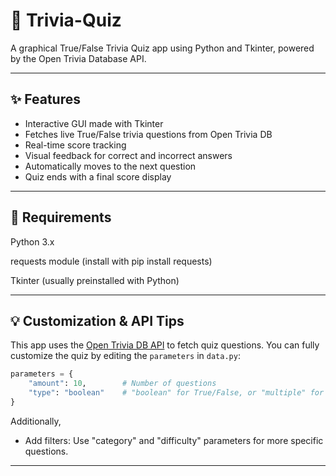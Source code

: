# 🧠 Trivia-Quiz

A graphical True/False Trivia Quiz app using Python and Tkinter, powered by the Open Trivia Database API.

---

## ✨ Features

- Interactive GUI made with Tkinter
- Fetches live True/False trivia questions from Open Trivia DB
- Real-time score tracking
- Visual feedback for correct and incorrect answers
- Automatically moves to the next question
- Quiz ends with a final score display

---
## 🧾 Requirements
Python 3.x

requests module (install with pip install requests)

Tkinter (usually preinstalled with Python)

---
## 💡 Customization & API Tips

This app uses the [Open Trivia DB API](https://opentdb.com/api_config.php) to fetch quiz questions. You can fully customize the quiz by editing the `parameters` in `data.py`:

```python
parameters = {
    "amount": 10,        # Number of questions
    "type": "boolean"    # "boolean" for True/False, or "multiple" for multiple-choice
}
```
Additionally,
- Add filters: Use "category" and "difficulty" parameters for more specific questions.

---
